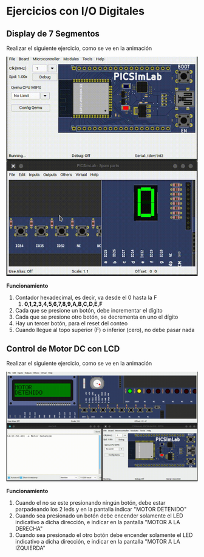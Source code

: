 # Ejercicios con I/O Digitales

## Display de 7 Segmentos

Realizar el siguiente ejercicio, como se ve en la animación

![contador btn](./assets/videos/contador_btn.gif)

**Funcionamiento**

1. Contador hexadecimal, es decir, va desde el 0 hasta la F
   1. **0,1,2,3,4,5,6,7,8,9,A,B,C,D,E,F**
2. Cada que se presione un botón, debe incrementar el dígito
3. Cada que se presione otro botón, se decrementa en uno el dígito
4. Hay un tercer botón, para el reset del conteo
5. Cuando llegue al topo superior (F) o inferior (cero), no debe pasar nada

<!-- Código -->
<!-- 
<details markdown="1">
<summary>Código</summary>

```C
const int A = 25;
const int B = 26;
const int C = 27;
const int D = 14;
const int E = 12;
const int F = 19;
const int G = 18;
const int BTN_INC = 34;
const int BTN_DEC = 35;
const int BTN_RS = 32;

void display(int a, int b, int c, int d, int e, int f, int g);

void display(int a, int b, int c, int d, int e, int f, int g)
{
  digitalWrite(A, a);
  digitalWrite(B, b);
  digitalWrite(C, c);
  digitalWrite(D, d);
  digitalWrite(E, e);
  digitalWrite(F, f);
  digitalWrite(G, g);
}

void setup()
{
  Serial.begin(115200);
  pinMode(A, OUTPUT);
  pinMode(B, OUTPUT);
  pinMode(C, OUTPUT);
  pinMode(D, OUTPUT);
  pinMode(E, OUTPUT);
  pinMode(F, OUTPUT);
  pinMode(G, OUTPUT);
}

// the loop function runs over and over again forever
int count = 0;
void loop()
{
  if (digitalRead(BTN_INC) == 1)
  {
    delay(250);
    if (count < 15)
      count++;
  }
  else if (digitalRead(BTN_DEC) == 1)
  {
    delay(250);
    if (count > 0)
      count--;
  }
  else if (digitalRead(BTN_RS) == 1)
  {
    delay(250);
    count = 0;
  }

  if (count == 0)
    display(1, 1, 1, 1, 1, 1, 0); // 0
  if (count == 1)
    display(0, 1, 1, 0, 0, 0, 0); // 1
  if (count == 2)
    display(1, 1, 0, 1, 1, 0, 1); // 2
  if (count == 3)
    display(1, 1, 1, 1, 0, 0, 1); // 3
  if (count == 4)
    display(0, 1, 1, 0, 0, 1, 1); // 4
  if (count == 5)
    display(1, 0, 1, 1, 0, 1, 1); // 5
  if (count == 6)
    display(1, 0, 1, 1, 1, 1, 1); // 6
  if (count == 7)
    display(1, 1, 1, 0, 0, 0, 0); // 7
  if (count == 8)
    display(1, 1, 1, 1, 1, 1, 1); // 8
  if (count == 9)
    display(1, 1, 1, 0, 0, 1, 1); // 9
  if (count == 10)
    display(1, 1, 1, 0, 1, 1, 1); // A
  if (count == 11)
    display(0, 0, 1, 1, 1, 1, 1); // B
  if (count == 12)
    display(1, 0, 0, 1, 1, 1, 0); // C
  if (count == 13)
    display(0, 1, 1, 1, 1, 0, 1); // D
  if (count == 14)
    display(1, 0, 0, 1, 1, 1, 1); // E
  if (count == 15)
    display(1, 0, 0, 0, 1, 1, 1); // F
  
  delay(10);
}
```
</details>

 -->

## Control de Motor DC con LCD

Realizar el siguiente ejercicio, como se ve en la animación

![motor lcd](./assets/videos/motor_lcd.gif)

**Funcionamiento**

1. Cuando el no se este presionando ningún botón, debe estar parpadeando los 2 leds y en la pantalla indicar "MOTOR DETENIDO"
2. Cuando sea presionado un botón debe encender solamente el LED indicativo a dicha dirección, e indicar en la pantalla "MOTOR A LA DERECHA"
3. Cuando sea presionado el otro botón debe encender solamente el LED indicativo a dicha dirección, e indicar en la pantalla "MOTOR A LA IZQUIERDA"


<!-- 
**Código**

<details markdown="1">
<summary>Código</summary>

```C
#include <Wire.h>
#include <LiquidCrystal_I2C.h>

//Configuro los pines físicos para las entradas y salidas
const byte LED_I = 25;
const byte LED_D = 26;
const byte MOTOR_1 = 18;
const byte MOTOR_2 = 19;
const byte BTN_D = 34;
const byte BTN_I = 35;

// Set the LCD address to 0x27 for a 16 chars and 2 line display
LiquidCrystal_I2C lcd(0x27, 16, 2);

void setup() {
  // configurando los pines como entradas y salidas
  pinMode(LED_I, OUTPUT);
  pinMode(LED_D, OUTPUT);
  pinMode(MOTOR_1, OUTPUT);
  pinMode(MOTOR_2, OUTPUT);
  pinMode(BTN_I, INPUT);
  pinMode(BTN_D, INPUT);

  Serial.begin(115200);
  lcd.begin();
  // Enciende la luz de fondo pantalla
  lcd.backlight();
  //Por default comenzará a escribir en la posición x=0,y=0
  //se manda el siguiente texto a la pantalla
  lcd.print("Mecatronica 85"); //no se ponen acentos
  //Nos movemos al segundo renglón, en la primera posición
  lcd.setCursor(0, 1);
  //se manda el siguiente texto a la pantalla
  lcd.print("Motor DC");
}

int mensaje1 = 0;
int mensaje2 = 0;
int mensaje3 = 0;

void loop() {
  if (digitalRead(BTN_I) == 1) {

    if (mensaje1 == 0) {
      lcd.clear();
      lcd.setCursor(0, 0);
      lcd.print("MOTOR"); //no se ponen acentos
      lcd.setCursor(0, 1);
      lcd.print("DERECHA");
      Serial.println("Motor gira derecha");
      mensaje1++;
      mensaje2 = 0;
      mensaje3 = 0;
    }
    digitalWrite(MOTOR_1, HIGH);
    digitalWrite(MOTOR_2, LOW);
    //Leds
    digitalWrite(LED_I, HIGH);
    digitalWrite(LED_D, LOW);

  } else if (digitalRead(BTN_D) == 1) {

    if (mensaje2 == 0) {
      lcd.clear();
      lcd.setCursor(0, 0);
      lcd.print("MOTOR"); //no se ponen acentos
      lcd.setCursor(0, 1);
      lcd.print("IZQUIERDA");
      Serial.println("Motor gira Izquierdar");
      mensaje2++;
      mensaje1 = 0;
      mensaje3 = 0;
    }

    // Motor
    digitalWrite(MOTOR_1, LOW);
    digitalWrite(MOTOR_2, HIGH);
    //Leds
    digitalWrite(LED_I, LOW);
    digitalWrite(LED_D, HIGH);
  } else {

    if (mensaje3 == 0) {
      lcd.clear();
      lcd.setCursor(0, 0);
      lcd.print("MOTOR"); //no se ponen acentos
      lcd.setCursor(0, 1);
      lcd.print("DETENIDO");
      Serial.println("Motor Detenido");
      mensaje3++;
      mensaje1 = 0;
      mensaje2 = 0;
    }
    // Motor apagado
    digitalWrite(MOTOR_1, LOW);
    digitalWrite(MOTOR_2, LOW);
    //Hago un blink con los leds
    //Leds
    digitalWrite(LED_I, LOW);
    digitalWrite(LED_D, LOW);
    delay(200);
    digitalWrite(LED_I, HIGH);
    digitalWrite(LED_D, HIGH);
    delay(200);
  }
}
```

</details> -->